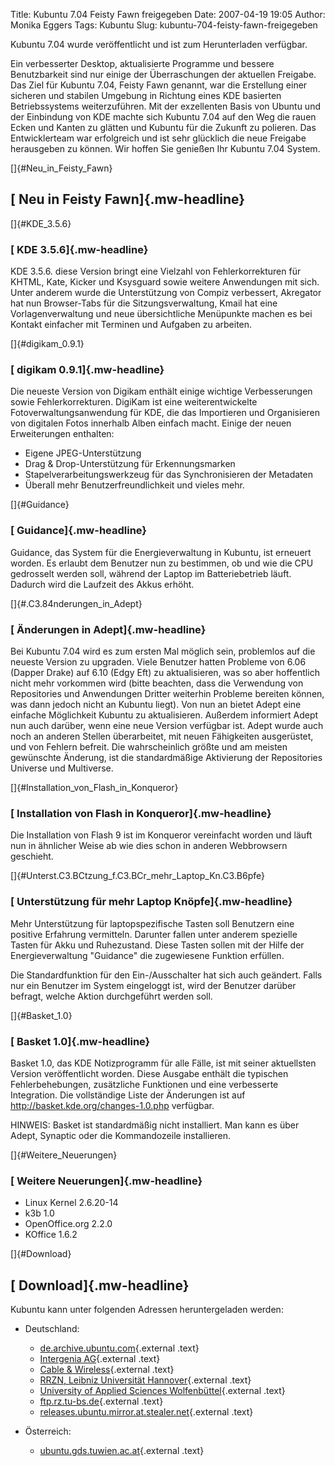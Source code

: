 Title: Kubuntu 7.04 Feisty Fawn freigegeben
Date: 2007-04-19 19:05
Author: Monika Eggers
Tags: Kubuntu
Slug: kubuntu-704-feisty-fawn-freigegeben

Kubuntu 7.04 wurde veröffentlicht und ist zum Herunterladen verfügbar.


Ein verbesserter Desktop, aktualisierte Programme und bessere
Benutzbarkeit sind nur einige der Überraschungen der aktuellen Freigabe.
Das Ziel für Kubuntu 7.04, Feisty Fawn genannt, war die Erstellung einer
sicheren und stabilen Umgebung in Richtung eines KDE basierten
Betriebssystems weiterzuführen. Mit der exzellenten Basis von Ubuntu und
der Einbindung von KDE machte sich Kubuntu 7.04 auf den Weg die rauen
Ecken und Kanten zu glätten und Kubuntu für die Zukunft zu polieren. Das
Entwicklerteam war erfolgreich und ist sehr glücklich die neue Freigabe
herausgeben zu können. Wir hoffen Sie genießen Ihr Kubuntu 7.04 System.


<!--break--><!--break-->

[]{#Neu_in_Feisty_Fawn}


[ Neu in Feisty Fawn]{.mw-headline}
-----------------------------------


[]{#KDE_3.5.6}


### [ KDE 3.5.6]{.mw-headline}


KDE 3.5.6. diese Version bringt eine Vielzahl von Fehlerkorrekturen für
KHTML, Kate, Kicker und Ksysguard sowie weitere Anwendungen mit sich.
Unter anderem wurde die Unterstützung von Compiz verbessert, Akregator
hat nun Browser-Tabs für die Sitzungsverwaltung, Kmail hat eine
Vorlagenverwaltung und neue übersichtliche Menüpunkte machen es bei
Kontakt einfacher mit Terminen und Aufgaben zu arbeiten.


[]{#digikam_0.9.1}


### [ digikam 0.9.1]{.mw-headline}


Die neueste Version von Digikam enthält einige wichtige Verbesserungen
sowie Fehlerkorrekturen. DigiKam ist eine weiterentwickelte
Fotoverwaltungsanwendung für KDE, die das Importieren und Organisieren
von digitalen Fotos innerhalb Alben einfach macht. Einige der neuen
Erweiterungen enthalten:


-   Eigene JPEG-Unterstützung
-   Drag & Drop-Unterstützung für Erkennungsmarken
-   Stapelverarbeitungswerkzeug für das Synchronisieren der Metadaten
-   Überall mehr Benutzerfreundlichkeit und vieles mehr.


[]{#Guidance}


### [ Guidance]{.mw-headline}


Guidance, das System für die Energieverwaltung in Kubuntu, ist erneuert
worden. Es erlaubt dem Benutzer nun zu bestimmen, ob und wie die CPU
gedrosselt werden soll, während der Laptop im Batteriebetrieb läuft.
Dadurch wird die Laufzeit des Akkus erhöht.


[]{#.C3.84nderungen_in_Adept}


### [ Änderungen in Adept]{.mw-headline}


Bei Kubuntu 7.04 wird es zum ersten Mal möglich sein, problemlos auf die
neueste Version zu upgraden. Viele Benutzer hatten Probleme von 6.06
(Dapper Drake) auf 6.10 (Edgy Eft) zu aktualisieren, was so aber
hoffentlich nicht mehr vorkommen wird (bitte beachten, dass die
Verwendung von Repositories und Anwendungen Dritter weiterhin Probleme
bereiten können, was dann jedoch nicht an Kubuntu liegt). Von nun an
bietet Adept eine einfache Möglichkeit Kubuntu zu aktualisieren.
Außerdem informiert Adept nun auch darüber, wenn eine neue Version
verfügbar ist. Adept wurde auch noch an anderen Stellen überarbeitet,
mit neuen Fähigkeiten ausgerüstet, und von Fehlern befreit. Die
wahrscheinlich größte und am meisten gewünschte Änderung, ist die
standardmäßige Aktivierung der Repositories Universe und Multiverse.


[]{#Installation_von_Flash_in_Konqueror}


### [ Installation von Flash in Konqueror]{.mw-headline}


Die Installation von Flash 9 ist im Konqueror vereinfacht worden und
läuft nun in ähnlicher Weise ab wie dies schon in anderen Webbrowsern
geschieht.


[]{#Unterst.C3.BCtzung_f.C3.BCr_mehr_Laptop_Kn.C3.B6pfe}


### [ Unterstützung für mehr Laptop Knöpfe]{.mw-headline}


Mehr Unterstützung für laptopspezifische Tasten soll Benutzern eine
positive Erfahrung vermitteln. Darunter fallen unter anderem spezielle
Tasten für Akku und Ruhezustand. Diese Tasten sollen mit der Hilfe der
Energieverwaltung "Guidance" die zugewiesene Funktion erfüllen.


Die Standardfunktion für den Ein-/Ausschalter hat sich auch geändert.
Falls nur ein Benutzer im System eingeloggt ist, wird der Benutzer
darüber befragt, welche Aktion durchgeführt werden soll.


[]{#Basket_1.0}


### [ Basket 1.0]{.mw-headline}


Basket 1.0, das KDE Notizprogramm für alle Fälle, ist mit seiner
aktuellsten Version veröffentlicht worden. Diese Ausgabe enthält die
typischen Fehlerbehebungen, zusätzliche Funktionen und eine verbesserte
Integration. Die vollständige Liste der Änderungen ist auf
<http://basket.kde.org/changes-1.0.php> verfügbar.


HINWEIS: Basket ist standardmäßig nicht installiert. Man kann es über
Adept, Synaptic oder die Kommandozeile installieren.


[]{#Weitere_Neuerungen}


### [ Weitere Neuerungen]{.mw-headline}


-   Linux Kernel 2.6.20-14
-   k3b 1.0
-   OpenOffice.org 2.2.0
-   KOffice 1.6.2


[]{#Download}


[ Download]{.mw-headline}
-------------------------


Kubuntu kann unter folgenden Adressen heruntergeladen werden:


-   Deutschland:

    
    -   [de.archive.ubuntu.com](http://de.archive.ubuntu.com/ubuntu-releases/kubuntu/feisty/ "http://de.archive.ubuntu.com/ubuntu-releases/kubuntu/feisty/"){.external
        .text}
    -   [Intergenia
        AG](http://ubuntu.intergenia.de/releases/kubuntu/feisty/ "http://ubuntu.intergenia.de/releases/kubuntu/feisty/"){.external
        .text}
    -   [Cable &
        Wireless](http://ftp.cw.net/pub/linux/ftp.ubuntu.com/releases/kubuntu/feisty/ "http://ftp.cw.net/pub/linux/ftp.ubuntu.com/releases/kubuntu/feisty/"){.external
        .text}
    -   [RRZN, Leibniz Universität
        Hannover](ftp://ftp.rrzn.uni-hannover.de/pub/mirror/linux/ubuntu-releases/kubuntu/feisty/ "ftp://ftp.rrzn.uni-hannover.de/pub/mirror/linux/ubuntu-releases/kubuntu/feisty/"){.external
        .text}
    -   [University of Applied Sciences
        Wolfenbüttel](http://releases.ubuntu.uasw.edu/kubuntu/feisty/ "http://releases.ubuntu.uasw.edu/kubuntu/feisty/"){.external
        .text}
    -   [ftp.rz.tu-bs.de](http://ftp.rz.tu-bs.de/pub/mirror/ubuntu-cd-releases/kubuntu/feisty/ "http://ftp.rz.tu-bs.de/pub/mirror/ubuntu-cd-releases/kubuntu/feisty/"){.external
        .text}
    -   [releases.ubuntu.mirror.at.stealer.net](http://releases.ubuntu.mirror.at.stealer.net/kubuntu/feisty/ "http://releases.ubuntu.mirror.at.stealer.net/kubuntu/feisty/"){.external
        .text}

    
    


-   Österreich:

    
    -   [ubuntu.gds.tuwien.ac.at](http://ubuntu.gds.tuwien.ac.at/cdimage/releases/kubuntu/feisty/ "http://ubuntu.gds.tuwien.ac.at/cdimage/releases/kubuntu/feisty/"){.external
        .text}

    
    



